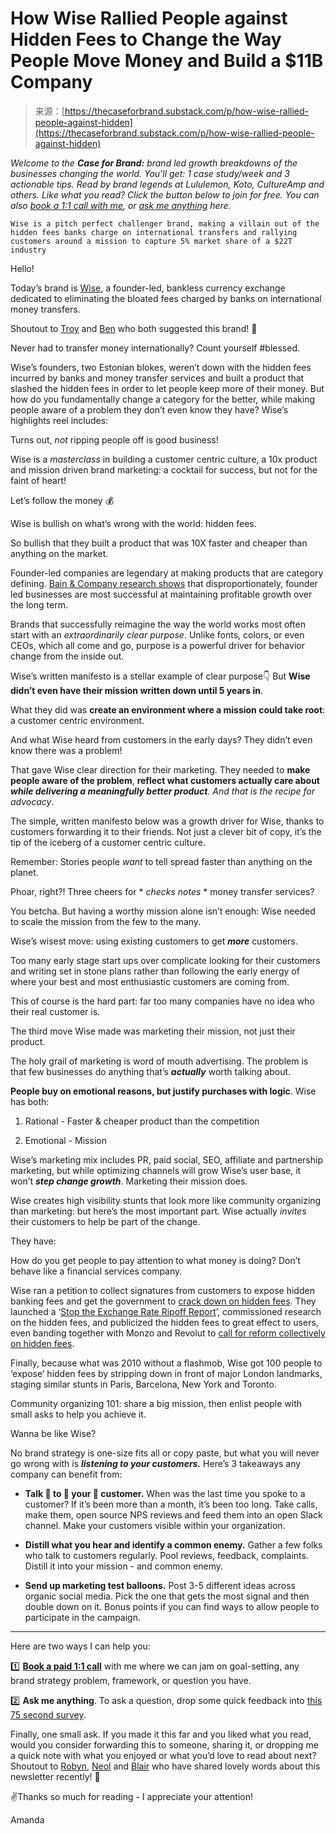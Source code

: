 <!--yml
category: 未分类
date: 2024-05-27 14:55:01
-->

# How Wise Rallied People against Hidden Fees to Change the Way People Move Money and Build a $11B Company

> 来源：[https://thecaseforbrand.substack.com/p/how-wise-rallied-people-against-hidden](https://thecaseforbrand.substack.com/p/how-wise-rallied-people-against-hidden)

*Welcome to the **Case for Brand:** brand led growth breakdowns of the businesses changing the world. You'll get: 1 case study/week and 3 actionable tips. Read by brand legends at Lululemon, Koto, CultureAmp and others. Like what you read? Click the button below to join for free. You can also [book a 1:1 call with me](https://calendar.app.google/dj7wG1wQd6U2F6PK6), or [ask me anything](https://x9svkvbm443.typeform.com/to/WuoUFbl9) here.*

`Wise is a pitch perfect challenger brand, making a villain out of the hidden fees banks charge on international transfers and rallying customers around a mission to capture 5% market share of a $22T industry`

Hello!

Today’s brand is [Wise](https://wise.com/us/account/), a founder-led, bankless currency exchange dedicated to eliminating the bloated fees charged by banks on international money transfers.

Shoutout to [Troy](https://twitter.com/troyassoignon) and [Ben](https://twitter.com/Ben_Phillips) who both suggested this brand! 🙏

Never had to transfer money internationally? Count yourself #blessed.

Wise’s founders, two Estonian blokes, weren’t down with the hidden fees incurred by banks and money transfer services and built a product that slashed the hidden fees in order to let people keep more of their money. But how do you fundamentally change a category for the better, while making people aware of a problem they don’t even know they have? Wise’s highlights reel includes:

Turns out, *not* ripping people off is good business!

Wise is a *masterclass* in building a customer centric culture, a 10x product and mission driven brand marketing: a cocktail for success, but not for the faint of heart!

Let’s follow the money 💰

Wise is bullish on what’s wrong with the world: hidden fees.

So bullish that they built a product that was 10X faster and cheaper than anything on the market.

Founder-led companies are legendary at making products that are category defining. [Bain & Company research shows](https://hbr.org/2016/03/founder-led-companies-outperform-the-rest-heres-why) that disproportionately, founder led businesses are most successful at maintaining profitable growth over the long term.

Brands that successfully reimagine the way the world works most often start with an *extraordinarily clear purpose*. Unlike fonts, colors, or even CEOs, which all come and go, purpose is a powerful driver for behavior change from the inside out.

Wise’s written manifesto is a stellar example of clear purpose👇 But **Wise didn’t even have their mission written down until 5 years in**.

What they did was **create an environment where a mission could take root**: a customer centric environment.

And what Wise heard from customers in the early days? They didn’t even know there was a problem!

That gave Wise clear direction for their marketing. They needed to **make people aware of the problem**, **reflect what customers actually care about** ***while delivering a meaningfully better product**. And that is the recipe for advocacy*.

The simple, written manifesto below was a growth driver for Wise, thanks to customers forwarding it to their friends. Not just a clever bit of copy, it’s the tip of the iceberg of a customer centric culture.

Remember: Stories people *want* to tell spread faster than anything on the planet.

Phoar, right?! Three cheers for * *checks notes* * money transfer services?

You betcha. But having a worthy mission alone isn’t enough: Wise needed to scale the mission from the few to the many.

Wise’s wisest move: using existing customers to get ***more*** customers.

Too many early stage start ups over complicate looking for their customers and writing set in stone plans rather than following the early energy of where your best and most enthusiastic customers are coming from.

This of course is the hard part: far too many companies have no idea who their real customer is.

The third move Wise made was marketing their mission, not just their product.

The holy grail of marketing is word of mouth advertising. The problem is that few businesses do anything that’s ***actually*** worth talking about.

**People buy on emotional reasons, but justify purchases with logic**. Wise has both:

1.  Rational - Faster & cheaper product than the competition

2.  Emotional - Mission

Wise’s marketing mix includes PR, paid social, SEO, affiliate and partnership marketing, but while optimizing channels will grow Wise’s user base, it won’t ***step change growth***. Marketing their mission does.

Wise creates high visibility stunts that look more like community organizing than marketing: but here’s the most important part. Wise actually *invites* their customers to help be part of the change.

They have:

How do you get people to pay attention to what money is doing? Don’t behave like a financial services company.

Wise ran a petition to collect signatures from customers to expose hidden banking fees and get the government to [crack down on hidden fees](https://wise.com/gb/blog/join-our-campaign-to-stophiddenfees). They launched a ‘[Stop the Exchange Rate Ripoff Report](https://wise.com/us/blog/stop-the-exchange-rate-ripoff-report)’, commissioned research on the hidden fees, and publicized the hidden fees to great effect to users, even banding together with Monzo and Revolut to [call for reform collectively on hidden fees](https://www.fstech.co.uk/fst/Monzo_Revolut_Wise_Demand_Urgent_Review_Of_Hidden_International_Fees.php).

Finally, because what was 2010 without a flashmob, Wise got 100 people to ‘expose’ hidden fees by stripping down in front of major London landmarks, staging similar stunts in Paris, Barcelona, New York and Toronto.

Community organizing 101: share a big mission, then enlist people with small asks to help you achieve it.

Wanna be like Wise?

No brand strategy is one-size fits all or copy paste, but what you will never go wrong with is ***listening to your customers.*** Here’s 3 takeaways any company can benefit from:

*   **Talk 👏 to 👏 your 👏 customer.** When was the last time you spoke to a customer? If it’s been more than a month, it’s been too long. Take calls, make them, open source NPS reviews and feed them into an open Slack channel. Make your customers visible within your organization.

*   **Distill what you hear and identify a common enemy.** Gather a few folks who talk to customers regularly. Pool reviews, feedback, complaints. Distill it into your mission - and common enemy.

*   **Send up marketing test balloons.** Post 3-5 different ideas across organic social media. Pick the one that gets the most signal and then double down on it. Bonus points if you can find ways to allow people to participate in the campaign.

* * *

Here are two ways I can help you:

1️⃣ **[Book a paid 1:1 call](https://calendar.app.google/dj7wG1wQd6U2F6PK6)** with me where we can jam on goal-setting, any brand strategy problem, framework, or question you have.

2️⃣ **Ask me anything**. To ask a question, drop some quick feedback into [this 75 second survey](https://x9svkvbm443.typeform.com/to/WuoUFbl9).

Finally, one small ask. If you made it this far and you liked what you read, would you consider forwarding this to someone, sharing it, or dropping me a quick note with what you enjoyed or what you’d love to read about next? Shoutout to [Robyn](http://lnkd.in/djEmjbjc), [Neol](https://www.linkedin.com/posts/neol_how-dark-mofo-increased-tourism-visitation-activity-7151224925507248128-L3cL/?utm_source=share&utm_medium=member_desktop) and [Blair](https://www.linkedin.com/feed/update/urn:li:ugcPost:7144405897551765505?commentUrn=urn%3Ali%3Acomment%3A%28ugcPost%3A7144405897551765505%2C7144446446342135808%29&dashCommentUrn=urn%3Ali%3Afsd_comment%3A%287144446446342135808%2Curn%3Ali%3AugcPost%3A7144405897551765505%29) who have shared lovely words about this newsletter recently! 🙏

✌️Thanks so much for reading - I appreciate your attention!

Amanda